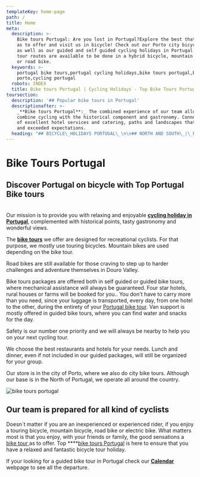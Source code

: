 ```yaml
---
templateKey: home-page
path: /
title: Home
meta:
  description: >-
    Bike tours Portugal: Are you lost in Portugal?Explore the best that Portugal
    as to offer and visit us in bicycle! Check out our Porto city bicycle tours,
    as well as our guided and self guided cycling holidays in Portugal. Bike
    tour routes are available to be done in a hybrid bicycle, mountain bicycle
    or road bike.
  keywords: >-
    portugal bike tours,portugal cycling holidays,bike tours portugal,bike tours
    porto,cycling portugal
  robots: INDEX
  title: Bike tours Portugal | Cycling Holidays - Top Bike Tours Portugal
toursection:
  description: '## Popular bike tours in Portugal'
  descriptionafter: >-
    _**Bike tours Portugal**:_ The combined experience of our team allows us to
    combine cycling with the historical component and gastronomy. Connoisseurs
    of excellent hotel services and catering, paths and landscapes that surprise
    and exceeded expectations.
  heading: "## BICYCLE\_HOLIDAYS PORTUGAL\_\n\n## NORTH AND SOUTH\_|\_PORTUGAL BIKE TOURS"
---
```

# Bike Tours Portugal

## Discover Portugal on bicycle with Top Portugal Bike tours

\
Our mission is to provide you with relaxing and enjoyable [**cycling holiday in Portugal**](https://topbiketoursportugal.com/bike-tours-in-portugal), complemented with historical points, tasty gastronomy and wonderful views.

The [**bike tours**](https://topbiketoursportugal.com/bike-tours-in-portugal) we offer are designed for recreational cyclists. For that purpose, we mostly use touring bicycles. Mountain bikes are used depending on the bike tour.

Road bikes are still available for those craving to step up to harder challenges and adventure themselves in Douro Valley.

Bike tours packages are offered both in self guided or guided bike tours, where mechanical assistance will always be guaranteed. Four star hotels, rural houses or farms will be booked for you.. You don't have to carry more than you need, since your luggage is transported, every day, from one hotel to the other, during the entirety of your [Portugal bike tour](https://topbiketoursportugal.com/bike-tours-in-portugal). Van support is mostly offered in guided bike tours, where you can find water and snacks for the day.

Safety is our number one priority and we will always be nearby to help you on your next cycling tour.

We choose the best restaurants and hotels for your needs. Lunch and dinner, even if not included in our guided packages, will still be organized for your group.

Our store is in the city of Porto, where we also do city bike tours. Although our base is in the North of Portugal, we operate all around the country.

![bike tours portugal](/img/bike-tours-in-portugal.jpg "bike tours portugal")

## Our team is prepared for all kind of cyclists

Doesn´t matter if you are an inexperienced or experienced rider, if you enjoy a touring bicycle, mountain bicycle, road bike or electric bike. What matters most is that you enjoy, with your friends or family, the good sensations a [bike tour ](https://topbiketoursportugal.com/bike-tours-in-portugal)as to offer. Top \*\*\*\*[bike tours Portugal](https://topbiketoursportugal.com/bike-tours-in-portugal) is here to ensure that you have a relaxed and fantastic bicycle tour holiday. 

If your looking for a guided bike tour in Portugal check our [**Calendar**](https://topbiketoursportugal.com/guided-bike-tours-calendar-portugal) webpage to see all the departure.
